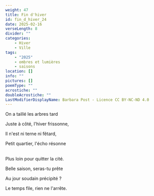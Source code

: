 ```yaml
---
weight: 47
title: Fin d'hiver
id: fin_d_hiver_24
date: 2025-02-16
verseLength: 8
divider: ""
categories:
    - Hiver
    - Ville
tags:
    - "2025"
    - ombres et lumières
    - saisons
location: []
info: ""
pictures: []
poemType: ""
acrostiche: ""
doubleAcrostiche: ""
LastModifierDisplayName: Barbara Post - Licence CC BY-NC-ND 4.0
---
```

On a taillé les arbres tard

Juste à côté, l'hiver frissonne,

Il n'est ni terne ni fêtard,

Petit quartier, l'écho résonne

 \
Plus loin pour quitter la cité.

Belle saison, seras-tu prête

Au jour soudain précipité ?

Le temps file, rien ne l'arrête.
